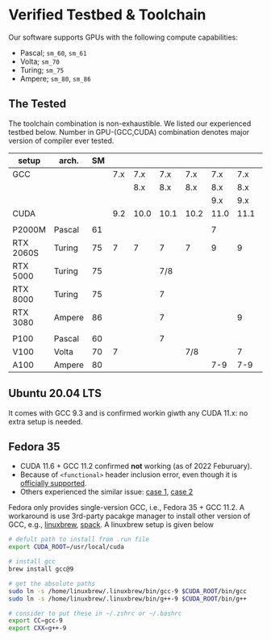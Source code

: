 # Verified Testbed & Toolchain

Our software supports GPUs with the following compute capabilities:
- Pascal; `sm_60`, `sm_61`
- Volta; `sm_70`
- Turing; `sm_75`
- Ampere; `sm_80`, `sm_86`

## The Tested 
The toolchain combination is non-exhaustible. We listed our experienced testbed below. Number in GPU-(GCC,CUDA) combination denotes major version of compiler ever tested.

| setup     | arch.  | SM  |     |      |      |      |      |      |      |      |      |      |      |
| --------- | ------ | --- | --- | ---- | ---- | ---- | ---- | ---- | ---- | ---- | ---- | ---- | ---- |
| GCC       |        |     | 7.x | 7.x  | 7.x  | 7.x  | 7.x  | 7.x  | 7.x  | 7.x  |      |      |      |
|           |        |     |     | 8.x  | 8.x  | 8.x  | 8.x  | 8.x  | 8.x  | 8.x  |      |      |      |
|           |        |     |     |      |      |      | 9.x  | 9.x  | 9.x  | 9.x  | 9.x  | 9.x  | 9.x  |
| CUDA      |        |     | 9.2 | 10.0 | 10.1 | 10.2 | 11.0 | 11.1 | 11.2 | 11.3 | 11.4 | 11.5 | 11.6 |
|           |        |     |     |      |      |      |      |      |      |      |      |      |      |
| P2000M    | Pascal | 61  |     |      |      |      | 7    |      |      |      |      |      |      |
| RTX 2060S | Turing | 75  | 7   | 7    | 7    | 7    | 9    | 9    | 9    | 9    | 9    | 9    | 9    |
| RTX 5000  | Turing | 75  |     |      | 7/8  |      |      |      |      |      |      |      |      |
| RTX 8000  | Turing | 75  |     |      | 7    |      |      |      |      |      |      |      |      |
| RTX 3080  | Ampere | 86  |     |      | 7    |      |      | 9    | 9    |      |      |      |      |
|           |        |     |     |      |      |      |      |      |      |      |      |      |      |
| P100      | Pascal | 60  |     |      | 7    |      |      |      |      |      |      |      |      |
| V100      | Volta  | 70  | 7   |      |      | 7/8  |      | 7    |      |      |      |      |      |
| A100      | Ampere | 80  |     |      |      |      | 7-9  | 7-9  | 7-9  |      | 9    | 9    | 9    |



## Ubuntu 20.04 LTS

It comes with GCC 9.3 and is confirmed workin giwth any CUDA 11.x: no extra setup is needed.

## Fedora 35
- CUDA 11.6 + GCC 11.2 confirmed **not** working (as of 2022 Feburuary).
- Because of `<functional>` header inclusion error, even though it is [officially supported](https://docs.nvidia.com/cuda/cuda-installation-guide-linux/index.html#system-requirements).
- Others experienced the similar issue: [case 1](https://github.com/NVlabs/instant-ngp/issues/119), [case 2](https://forums.developer.nvidia.com/t/cuda-11-6-0-with-gcc-11-2-1-fails-to-process-system-headers-included-by-functional/203556) 

Fedora only provides single-version GCC, i.e., Fedora 35 + GCC 11.2. A workaround is use 3rd-party pacakge manager to install other version of GCC, e.g., [linuxbrew](https://brew.sh), [spack](https://spack.io). A linuxbrew setup is given below 

```bash
# defult path to install from .run file
export CUDA_ROOT=/usr/local/cuda  

# install gcc
brew install gcc@9

# get the absolute paths
sudo ln -s /home/linuxbrew/.linuxbrew/bin/gcc-9 $CUDA_ROOT/bin/gcc
sudo ln -s /home/linuxbrew/.linuxbrew/bin/g++-9 $CUDA_ROOT/bin/g++

# consider to put these in ~/.zshrc or ~/.bashrc
export CC=gcc-9
export CXX=g++-9
```

